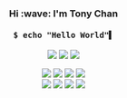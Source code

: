 <h3 align="center">Hi :wave: I'm Tony Chan</h3>

<h4 align="center"><pre>$ echo "Hello World"▌</pre></h4>

<p align="center">
  <img src="https://img.shields.io/badge/-Student-2e2e2e">
  <img src="https://img.shields.io/badge/-Full%20Stack%20Developer-2e2e2e">
  <img src="https://img.shields.io/badge/-Hong%20Kong-454545">
</p>

<p align="center">
  <img src="https://img.shields.io/badge/-Python-black?logo=python&logoColor=3776AB&style=flat-square">
  <img src="https://img.shields.io/badge/-Go-black?logo=go&logoColor=00ADD8&style=flat-square">
  <img src="https://img.shields.io/badge/-Rust-black?logo=rust&style=flat-square">
  <img src="https://img.shields.io/badge/-Elixir-black?logo=elixir&logoColor=4B275F&style=flat-square">
  <br />
  <img src="https://img.shields.io/badge/-JavaScript-black?logo=javascript&style=flat-square">
  <img src="https://img.shields.io/badge/-TypeScript-black?logo=typescript&style=flat-square">
  <img src="https://img.shields.io/badge/-React.js-black?logo=react&style=flat-square">
  <img src="https://img.shields.io/badge/-Vue.js-black?logo=vue.js&style=flat-square">
</p>
